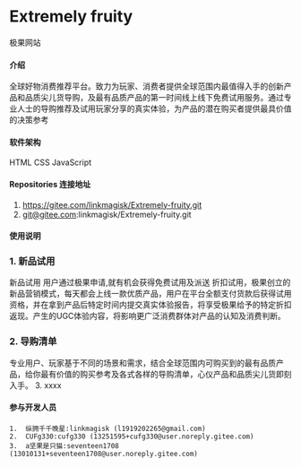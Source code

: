 # Extremely fruity

极果网站

#### 介绍

全球好物消费推荐平台。致力为玩家、消费者提供全球范围内最值得入手的创新产品和品质尖儿货导购，及最有品质产品的第一时间线上线下免费试用服务。通过专业人士的导购推荐及试用玩家分享的真实体验，为产品的潜在购买者提供最具价值的决策参考

#### 软件架构

HTML
CSS
JavaScript


#### Repositories 连接地址

1.  https://gitee.com/linkmagisk/Extremely-fruity.git
2.  git@gitee.com:linkmagisk/Extremely-fruity.git

#### 使用说明

### 1. 新品试用 
新品试用 用户通过极果申请,就有机会获得免费试用及派送
折扣试用，极果创立的新品营销模式，每天都会上线一款优质产品，用户在平台全额支付货款后获得试用资格，并在拿到产品后特定时间内提交真实体验报告，将享受极果给予的特定折扣返现。产生的UGC体验内容，将影响更广泛消费群体对产品的认知及消费判断。
### 2. 导购清单
专业用户、玩家基于不同的场景和需求，结合全球范围内可购买到的最有品质产品，给你最有价值的购买参考及各式各样的导购清单，心仪产品和品质尖儿货即刻入手。
3.  xxxx

#### 参与开发人员

```http
1.  纵拥千千晚星:linkmagisk (l1919202265@gmail.com)
2.  CUFg330:cufg330 (13251595+cufg330@user.noreply.gitee.com)
3.  a坚果是只猫:seventeen1708 (13010131+seventeen1708@user.noreply.gitee.com)

```